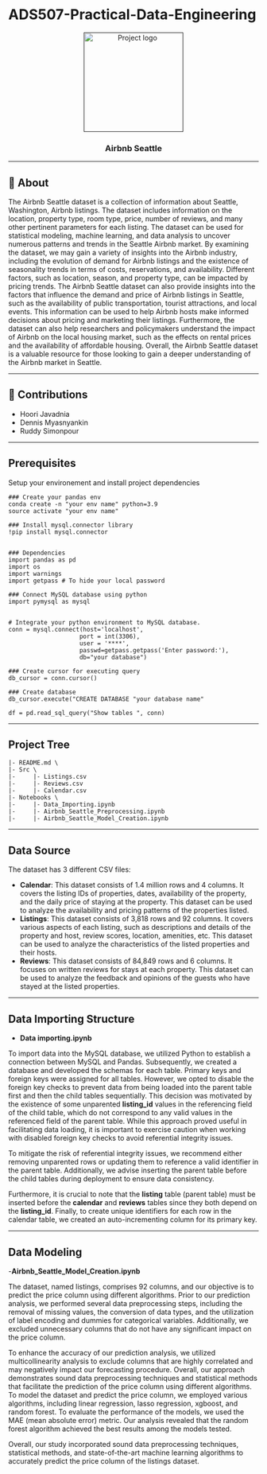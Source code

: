 # ADS507-Practical-Data-Engineering



<p align="center">
  <a href="" rel="noopener">
 <img width=200px height=200px src="https://hire.refactored.ai/upload-nct/portfolio_images/92/life.png" alt="Project logo"></a>
</p>

<h3 align="center">Airbnb Seattle</h3>


--- 

## 🧐 About <a name = "about"></a>
The Airbnb Seattle dataset is a collection of information about Seattle, Washington, Airbnb listings. The dataset includes information on the location, property type, room type, price, number of reviews, and many other pertinent parameters for each listing. The dataset can be used for statistical modeling, machine learning, and data analysis to uncover numerous patterns and trends in the Seattle Airbnb market. By examining the dataset, we may gain a variety of insights into the Airbnb industry, including the evolution of demand for Airbnb listings and the existence of seasonality trends in terms of costs, reservations, and availability. Different factors, such as location, season, and property type, can be impacted by pricing trends. The Airbnb Seattle dataset can also provide insights into the factors that influence the demand and price of Airbnb listings in Seattle, such as the availability of public transportation, tourist attractions, and local events. This information can be used to help Airbnb hosts make informed decisions about pricing and marketing their listings. Furthermore, the dataset can also help researchers and policymakers understand the impact of Airbnb on the local housing market, such as the effects on rental prices and the availability of affordable housing. Overall, the Airbnb Seattle dataset is a valuable resource for those looking to gain a deeper understanding of the Airbnb market in Seattle.

---

## 🎈 Contributions

- Hoori Javadnia   
- Dennis Myasnyankin
- Ruddy Simonpour 

---

## Prerequisites
Setup your environement and install project dependencies
```
### Create your pandas env
conda create -n "your env name" python=3.9
source activate "your env name"

### Install mysql.connector library
!pip install mysql.connector


### Dependencies
import pandas as pd
import os
import warnings
import getpass # To hide your local password

### Connect MySQL database using python
import pymysql as mysql


# Integrate your python environment to MySQL database.
conn = mysql.connect(host='localhost',
                    port = int(3306),
                    user = '****',
                    passwd=getpass.getpass('Enter password:'),
                    db="your database")
                    
### Create cursor for executing query
db_cursor = conn.cursor()

### Create database
db_cursor.execute("CREATE DATABASE "your database name"

df = pd.read_sql_query("Show tables ", conn)
```
---

## Project Tree
```
|- README.md \  
|- Src \   
|-     |- Listings.csv  
|-     |- Reviews.csv  
|-     |- Calendar.csv  
|- Notebooks \
|-     |- Data_Importing.ipynb  
|-     |- Airbnb_Seattle_Preprocessing.ipynb  
|-     |- Airbnb_Seattle_Model_Creation.ipynb  

```
---

## Data Source

The dataset has 3 different CSV files:

- **Calendar**: This dataset consists of 1.4 million rows and 4 columns. It covers the listing IDs of properties, dates, availability of the property, and the daily price of staying at the property. This dataset can be used to analyze the availability and pricing patterns of the properties listed.<br>
- **Listings**: This dataset consists of 3,818 rows and 92 columns. It covers various aspects of each listing, such as descriptions and details of the property and host, review scores, location, amenities, etc. This dataset can be used to analyze the characteristics of the listed properties and their hosts.<br>
- **Reviews**: This dataset consists of 84,849 rows and 6 columns. It focuses on written reviews for stays at each property. This dataset can be used to analyze the feedback and opinions of the guests who have stayed at the listed properties.

---

## Data Importing Structure

- **Data importing.ipynb**

To import data into the MySQL database, we utilized Python to establish a connection between MySQL and Pandas. Subsequently, we created a database and developed the schemas for each table. Primary keys and foreign keys were assigned for all tables. However, we opted to disable the foreign key checks to prevent data from being loaded into the parent table first and then the child tables sequentially. This decision was motivated by the existence of some unparented **listing_id** values in the referencing field of the child table, which do not correspond to any valid values in the referenced field of the parent table. While this approach proved useful in facilitating data loading, it is important to exercise caution when working with disabled foreign key checks to avoid referential integrity issues.

To mitigate the risk of referential integrity issues, we recommend either removing unparented rows or updating them to reference a valid identifier in the parent table. Additionally, we advise inserting the parent table before the child tables during deployment to ensure data consistency.

Furthermore, it is crucial to note that the **listing** table (parent table) must be inserted before the **calendar** and **reviews** tables since they both depend on the **listing_id**. Finally, to create unique identifiers for each row in the calendar table, we created an auto-incrementing column for its primary key.

---

## Data Modeling

-**Airbnb_Seattle_Model_Creation.ipynb**

The dataset, named listings, comprises 92 columns, and our objective is to predict the price column using different algorithms. Prior to our prediction analysis, we performed several data preprocessing steps, including the removal of missing values, the conversion of data types, and the utilization of label encoding and dummies for categorical variables. Additionally, we excluded unnecessary columns that do not have any significant impact on the price column.

To enhance the accuracy of our prediction analysis, we utilized multicollinearity analysis to exclude columns that are highly correlated and may negatively impact our forecasting procedure. Overall, our approach demonstrates sound data preprocessing techniques and statistical methods that facilitate the prediction of the price column using different algorithms. To model the dataset and predict the price column, we employed various algorithms, including linear regression, lasso regression, xgboost, and random forest. To evaluate the performance of the models, we used the MAE (mean absolute error) metric. Our analysis revealed that the random forest algorithm achieved the best results among the models tested.

Overall, our study incorporated sound data preprocessing techniques, statistical methods, and state-of-the-art machine learning algorithms to accurately predict the price column of the listings dataset.








